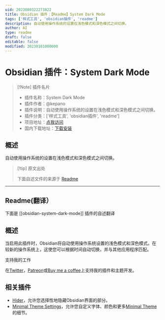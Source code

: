 ```yaml
---
uid: 2023080322273822
title: Obsidian 插件：【Readme】System Dark Mode
tags: ['样式工具', 'obsidian插件', 'readme']
description: 自动使用操作系统的设置在浅色模式和深色模式之间切换。
author: AI
type: readme
draft: false
editable: false
modified: 20230101000000
---
```


# Obsidian 插件：System Dark Mode

> [!Note] 插件名片
> - 插件名称：System Dark Mode
> - 插件作者：@kepano
> - 插件说明：自动使用操作系统的设置在浅色模式和深色模式之间切换。
> - 插件分类：['样式工具', 'obsidian插件', 'readme']
> - 项目地址：[点我访问](https://github.com/kepano/obsidian-system-dark-mode)
> - 国内下载地址：[下载安装](https://pkmer.cn/products/plugin/pluginMarket/?obsidian-system-dark-mode)

## 概述

自动使用操作系统的设置在浅色模式和深色模式之间切换。



> [!tip] 原文出处
> 
>下面自述文件的来源于 [Readme](https://ghproxy.net/https://raw.githubusercontent.com/kepano/obsidian-system-dark-mode/master/README.md)
> 

---

## Readme(翻译）

下面是 [[obsidian-system-dark-mode]] 插件的自述翻译


## 概述

当启用此插件时，Obsidian将自动使用操作系统设置的浅色模式和深色模式。在较新的操作系统上，这使您可以根据时间自动切换，并与其他应用程序匹配。

支持我的工作

在[Twitter](https://www.twitter.com/kepano)，[Patreon](https://www.patreon.com/kepano)或[Buy me a coffee](https://www.buymeacoffee.com/kepano)上支持我的插件和主题开发。



## 相关插件

- [Hider](https://github.com/kepano/obsidian-hider)，允许您选择性地隐藏Obsidian界面的部分。
- [Minimal Theme Settings](https://github.com/kepano/obsidian-minimal-settings)，允许您自定义字体、颜色和更多[Minimal Theme](https://github.com/kepano/obsidian-minimal)的细节。



